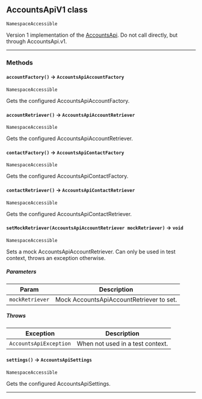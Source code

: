 ## AccountsApiV1 class

`NamespaceAccessible`

Version 1 implementation of the [AccountsApi](apis/AccountsApi/AccountsApi.md). Do not call directly, but through AccountsApi.v1.

---
### Methods
<!-- panels:start -->
<!-- div:left-panel -->
#### `accountFactory()` → `AccountsApiAccountFactory`

`NamespaceAccessible`

Gets the configured AccountsApiAccountFactory.

<!-- panels:end -->
<!-- panels:start -->
<!-- div:left-panel -->
#### `accountRetriever()` → `AccountsApiAccountRetriever`

`NamespaceAccessible`

Gets the configured AccountsApiAccountRetriever.

<!-- panels:end -->
<!-- panels:start -->
<!-- div:left-panel -->
#### `contactFactory()` → `AccountsApiContactFactory`

`NamespaceAccessible`

Gets the configured AccountsApiContactFactory.

<!-- panels:end -->
<!-- panels:start -->
<!-- div:left-panel -->
#### `contactRetriever()` → `AccountsApiContactRetriever`

`NamespaceAccessible`

Gets the configured AccountsApiContactRetriever.

<!-- panels:end -->
<!-- panels:start -->
<!-- div:left-panel -->
#### `setMockRetriever(AccountsApiAccountRetriever mockRetriever)` → `void`

`NamespaceAccessible`

Sets a mock AccountsApiAccountRetriever. Can only be used in test context, throws an exception otherwise.

##### Parameters
|Param|Description|
|-----|-----------|
|`mockRetriever` |  Mock AccountsApiAccountRetriever to set. |

##### Throws
|Exception|Description|
|---------|-----------|
|`AccountsApiException` |  When not used in a test context. |

<!-- panels:end -->
<!-- panels:start -->
<!-- div:left-panel -->
#### `settings()` → `AccountsApiSettings`

`NamespaceAccessible`

Gets the configured AccountsApiSettings.

<!-- panels:end -->
---
